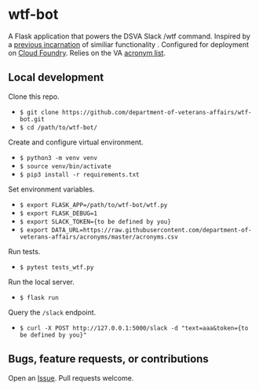 # wtf-bot

A Flask application that powers the DSVA Slack /wtf command. Inspired by a [previous incarnation](https://github.com/paultag/wtf) of similiar functionality . Configured for deployment on [Cloud Foundry](https://www.cloudfoundry.org/). Relies on the VA [acronym list](https://github.com/department-of-veterans-affairs/acronyms).

## Local development

Clone this repo.
- `$ git clone https://github.com/department-of-veterans-affairs/wtf-bot.git`
- `$ cd /path/to/wtf-bot/`

Create and configure virtual environment.
- `$ python3 -m venv venv`
- `$ source venv/bin/activate`
- `$ pip3 install -r requirements.txt`

Set environment variables.
- `$ export FLASK_APP=/path/to/wtf-bot/wtf.py`
- `$ export FLASK_DEBUG=1`
- `$ export SLACK_TOKEN={to be defined by you}`
- `$ export DATA_URL=https://raw.githubusercontent.com/department-of-veterans-affairs/acronyms/master/acronyms.csv`

Run tests.
- `$ pytest tests_wtf.py`

Run the local server.
- `$ flask run`

Query the `/slack` endpoint.
- `$ curl -X POST http://127.0.0.1:5000/slack -d "text=aaa&token={to be defined by you}"`

## Bugs, feature requests, or contributions

Open an [Issue](https://github.com/department-of-veterans-affairs/wtf-bot/issues). Pull requests welcome.
